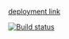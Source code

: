 [deployment link](https://vladimskov.github.io/react_work_2.2/ "deployment link")

[![Build status](https://ci.appveyor.com/api/projects/status/njeo2g6qoo7lspss?svg=true)](https://ci.appveyor.com/project/VladimsKov/react-work-2-2)